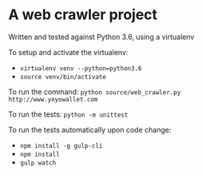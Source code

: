 # A web crawler project

Written and tested against Python 3.6, using a virtualenv

To setup and activate the virtualenv:
* `virtualenv venv --python=python3.6`
* `source venv/bin/activate`

To run the command: `python source/web_crawler.py http://www.yoyowallet.com`

To run the tests: `python -m unittest`

To run the tests automatically upon code change:
* `npm install -g gulp-cli`
* `npm install`
* `gulp watch`
